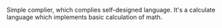 Simple complier, which complies self-designed language. It's a calculate language which implements basic calculation of math.
